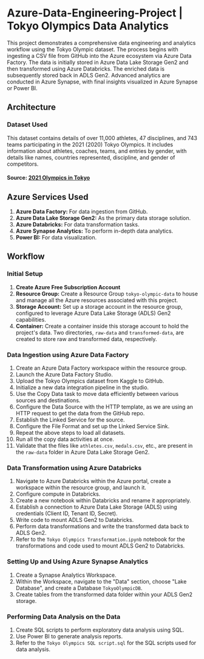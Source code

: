 # Azure-Data-Engineering-Project | Tokyo Olympics Data Analytics

This project demonstrates a comprehensive data engineering and analytics workflow using the Tokyo Olympic dataset. The process begins with ingesting a CSV file from GitHub into the Azure ecosystem via Azure Data Factory. The data is initially stored in Azure Data Lake Storage Gen2 and then transformed using Azure Databricks. The enriched data is subsequently stored back in ADLS Gen2. Advanced analytics are conducted in Azure Synapse, with final insights visualized in Azure Synapse or Power BI.

## Architecture

### Dataset Used
This dataset contains details of over 11,000 athletes, 47 disciplines, and 743 teams participating in the 2021 (2020) Tokyo Olympics. It includes information about athletes, coaches, teams, and entries by gender, with details like names, countries represented, discipline, and gender of competitors.

#### Source: [2021 Olympics in Tokyo](https://www.kaggle.com/datasets/arjunprasadsarkhel/2021-olympics-in-tokyo)

## Azure Services Used
1. **Azure Data Factory:** For data ingestion from GitHub.
2. **Azure Data Lake Storage Gen2:** As the primary data storage solution.
3. **Azure Databricks:** For data transformation tasks.
4. **Azure Synapse Analytics:** To perform in-depth data analytics.
5. **Power BI:** For data visualization.

## Workflow

### Initial Setup
1. **Create Azure Free Subscription Account**
2. **Resource Group:** Create a Resource Group `tokyo-olympic-data` to house and manage all the Azure resources associated with this project.
3. **Storage Account:** Set up a storage account in the resource group, configured to leverage Azure Data Lake Storage (ADLS) Gen2 capabilities.
4. **Container:** Create a container inside this storage account to hold the project's data. Two directories, `raw-data` and `transformed-data`, are created to store raw and transformed data, respectively.

### Data Ingestion using Azure Data Factory
1. Create an Azure Data Factory workspace within the resource group.
2. Launch the Azure Data Factory Studio.
3. Upload the Tokyo Olympics dataset from Kaggle to GitHub.
4. Initialize a new data integration pipeline in the studio.
5. Use the Copy Data task to move data efficiently between various sources and destinations.
6. Configure the Data Source with the HTTP template, as we are using an HTTP request to get the data from the GitHub repo.
7. Establish the Linked Service for the source.
8. Configure the File Format and set up the Linked Service Sink.
9. Repeat the above steps to load all datasets.
10. Run all the copy data activities at once.
11. Validate that the files like `athletes.csv`, `medals.csv`, etc., are present in the `raw-data` folder in Azure Data Lake Storage Gen2.

### Data Transformation using Azure Databricks
1. Navigate to Azure Databricks within the Azure portal, create a workspace within the resource group, and launch it.
2. Configure compute in Databricks.
3. Create a new notebook within Databricks and rename it appropriately.
4. Establish a connection to Azure Data Lake Storage (ADLS) using credentials (Client ID, Tenant ID, Secret).
5. Write code to mount ADLS Gen2 to Databricks.
6. Perform data transformations and write the transformed data back to ADLS Gen2.
7. Refer to the `Tokyo Olympics Transformation.ipynb` notebook for the transformations and code used to mount ADLS Gen2 to Databricks.

### Setting Up and Using Azure Synapse Analytics
1. Create a Synapse Analytics Workspace.
2. Within the Workspace, navigate to the "Data" section, choose "Lake Database", and create a Database `TokyoOlympicDB`.
3. Create tables from the transformed data folder within your ADLS Gen2 storage.

### Performing Data Analysis on the Data
1. Create SQL scripts to perform exploratory data analysis using SQL.
2. Use Power BI to generate analysis reports.
3. Refer to the `Tokyo Olympics SQL script.sql` for the SQL scripts used for data analysis.
